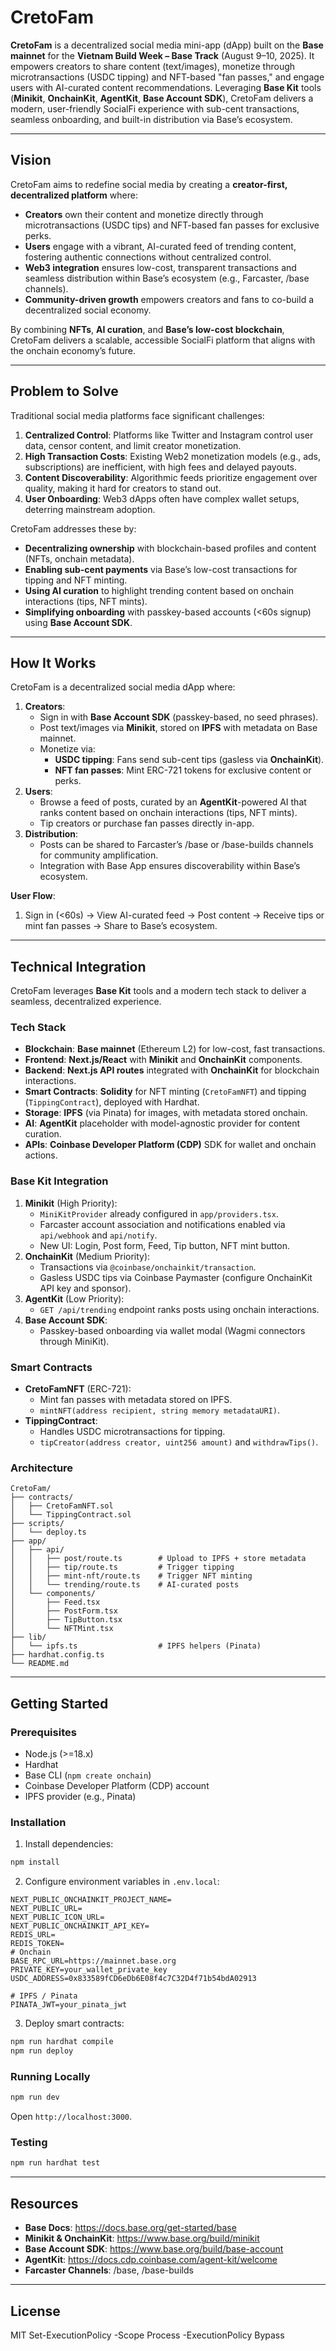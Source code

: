 # CretoFam

**CretoFam** is a decentralized social media mini-app (dApp) built on the **Base mainnet** for the **Vietnam Build Week – Base Track** (August 9–10, 2025). It empowers creators to share content (text/images), monetize through microtransactions (USDC tipping) and NFT-based "fan passes," and engage users with AI-curated content recommendations. Leveraging **Base Kit** tools (**Minikit**, **OnchainKit**, **AgentKit**, **Base Account SDK**), CretoFam delivers a modern, user-friendly SocialFi experience with sub-cent transactions, seamless onboarding, and built-in distribution via Base’s ecosystem.

---

## Vision

CretoFam aims to redefine social media by creating a **creator-first, decentralized platform** where:
- **Creators** own their content and monetize directly through microtransactions (USDC tips) and NFT-based fan passes for exclusive perks.
- **Users** engage with a vibrant, AI-curated feed of trending content, fostering authentic connections without centralized control.
- **Web3 integration** ensures low-cost, transparent transactions and seamless distribution within Base’s ecosystem (e.g., Farcaster, /base channels).
- **Community-driven growth** empowers creators and fans to co-build a decentralized social economy.

By combining **NFTs**, **AI curation**, and **Base’s low-cost blockchain**, CretoFam delivers a scalable, accessible SocialFi platform that aligns with the onchain economy’s future.

---

## Problem to Solve

Traditional social media platforms face significant challenges:
1. **Centralized Control**: Platforms like Twitter and Instagram control user data, censor content, and limit creator monetization.
2. **High Transaction Costs**: Existing Web2 monetization models (e.g., ads, subscriptions) are inefficient, with high fees and delayed payouts.
3. **Content Discoverability**: Algorithmic feeds prioritize engagement over quality, making it hard for creators to stand out.
4. **User Onboarding**: Web3 dApps often have complex wallet setups, deterring mainstream adoption.

CretoFam addresses these by:
- **Decentralizing ownership** with blockchain-based profiles and content (NFTs, onchain metadata).
- **Enabling sub-cent payments** via Base’s low-cost transactions for tipping and NFT minting.
- **Using AI curation** to highlight trending content based on onchain interactions (tips, NFT mints).
- **Simplifying onboarding** with passkey-based accounts (<60s signup) using **Base Account SDK**.

---

## How It Works

CretoFam is a decentralized social media dApp where:
1. **Creators**:
   - Sign in with **Base Account SDK** (passkey-based, no seed phrases).
   - Post text/images via **Minikit**, stored on **IPFS** with metadata on Base mainnet.
   - Monetize via:
     - **USDC tipping**: Fans send sub-cent tips (gasless via **OnchainKit**).
     - **NFT fan passes**: Mint ERC-721 tokens for exclusive content or perks.
2. **Users**:
   - Browse a feed of posts, curated by an **AgentKit**-powered AI that ranks content based on onchain interactions (tips, NFT mints).
   - Tip creators or purchase fan passes directly in-app.
3. **Distribution**:
   - Posts can be shared to Farcaster’s /base or /base-builds channels for community amplification.
   - Integration with Base App ensures discoverability within Base’s ecosystem.

**User Flow**:
1. Sign in (<60s) → View AI-curated feed → Post content → Receive tips or mint fan passes → Share to Base’s ecosystem.

---

## Technical Integration

CretoFam leverages **Base Kit** tools and a modern tech stack to deliver a seamless, decentralized experience.

### Tech Stack
- **Blockchain**: **Base mainnet** (Ethereum L2) for low-cost, fast transactions.
- **Frontend**: **Next.js/React** with **Minikit** and **OnchainKit** components.
- **Backend**: **Next.js API routes** integrated with **OnchainKit** for blockchain interactions.
- **Smart Contracts**: **Solidity** for NFT minting (`CretoFamNFT`) and tipping (`TippingContract`), deployed with Hardhat.
- **Storage**: **IPFS** (via Pinata) for images, with metadata stored onchain.
- **AI**: **AgentKit** placeholder with model-agnostic provider for content curation.
- **APIs**: **Coinbase Developer Platform (CDP)** SDK for wallet and onchain actions.

### Base Kit Integration
1. **Minikit** (High Priority):
   - `MiniKitProvider` already configured in `app/providers.tsx`.
   - Farcaster account association and notifications enabled via `api/webhook` and `api/notify`.
   - New UI: Login, Post form, Feed, Tip button, NFT mint button.
2. **OnchainKit** (Medium Priority):
   - Transactions via `@coinbase/onchainkit/transaction`.
   - Gasless USDC tips via Coinbase Paymaster (configure OnchainKit API key and sponsor).
3. **AgentKit** (Low Priority):
   - `GET /api/trending` endpoint ranks posts using onchain interactions.
4. **Base Account SDK**:
   - Passkey-based onboarding via wallet modal (Wagmi connectors through MiniKit).

### Smart Contracts
- **CretoFamNFT** (ERC-721):
  - Mint fan passes with metadata stored on IPFS.
  - `mintNFT(address recipient, string memory metadataURI)`.
- **TippingContract**:
  - Handles USDC microtransactions for tipping.
  - `tipCreator(address creator, uint256 amount)` and `withdrawTips()`.

### Architecture
```
CretoFam/
├── contracts/
│   ├── CretoFamNFT.sol
│   └── TippingContract.sol
├── scripts/
│   └── deploy.ts
├── app/
│   ├── api/
│   │   ├── post/route.ts        # Upload to IPFS + store metadata
│   │   ├── tip/route.ts         # Trigger tipping
│   │   ├── mint-nft/route.ts    # Trigger NFT minting
│   │   └── trending/route.ts    # AI-curated posts
│   └── components/
│       ├── Feed.tsx
│       ├── PostForm.tsx
│       ├── TipButton.tsx
│       └── NFTMint.tsx
├── lib/
│   └── ipfs.ts                  # IPFS helpers (Pinata)
├── hardhat.config.ts
└── README.md
```

---

## Getting Started

### Prerequisites
- Node.js (>=18.x)
- Hardhat
- Base CLI (`npm create onchain`)
- Coinbase Developer Platform (CDP) account
- IPFS provider (e.g., Pinata)

### Installation
1. Install dependencies:
```bash
npm install
```
2. Configure environment variables in `.env.local`:
```
NEXT_PUBLIC_ONCHAINKIT_PROJECT_NAME=
NEXT_PUBLIC_URL=
NEXT_PUBLIC_ICON_URL=
NEXT_PUBLIC_ONCHAINKIT_API_KEY=
REDIS_URL=
REDIS_TOKEN=
# Onchain
BASE_RPC_URL=https://mainnet.base.org
PRIVATE_KEY=your_wallet_private_key
USDC_ADDRESS=0x833589fCD6eDb6E08f4c7C32D4f71b54bdA02913

# IPFS / Pinata
PINATA_JWT=your_pinata_jwt
```
3. Deploy smart contracts:
```bash
npm run hardhat compile
npm run deploy
```

### Running Locally
```bash
npm run dev
```
Open `http://localhost:3000`.

### Testing
```bash
npm run hardhat test
```

---

## Resources
- **Base Docs**: https://docs.base.org/get-started/base
- **Minikit & OnchainKit**: https://www.base.org/build/minikit
- **Base Account SDK**: https://www.base.org/build/base-account
- **AgentKit**: https://docs.cdp.coinbase.com/agent-kit/welcome
- **Farcaster Channels**: /base, /base-builds

---

## License
MIT
Set-ExecutionPolicy -Scope Process -ExecutionPolicy Bypass
